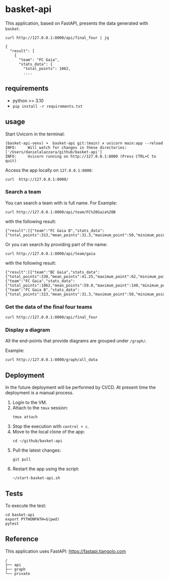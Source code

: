 # basket-api
This application, based on FastAPI, presents the data generated with `basket`.

```
curl http://127.0.0.1:8000/api/final_four | jq

{
  "result": [
    {
      "team": "FC Gaia",
      "stats_data": {
        "total_points": 1062,
        ....
```

## requirements
- python >= 3.10
- `pip install -r requirements.txt`

## usage
Start Uvicorn in the terminal:
```
(basket-api-venv) ➜  basket-api git:(main) ✗ uvicorn main:app --reload
INFO:     Will watch for changes in these directories: ['/Users/danielalazzara/github/basket-api']
INFO:     Uvicorn running on http://127.0.0.1:8000 (Press CTRL+C to quit)
```
Access the app locally on `127.0.0.1:8000`:
```
curl  http://127.0.0.1:8000/
```

### Search a team
You can search a team with is full name. For Example:
```
curl http://127.0.0.1:8000/api/team/FC%20Gaia%20B
```
with the following result:
```
{"result":[{"team":"FC Gaia B","stats_data":{"total_points":313,"mean_points":31.3,"maximum_point":50,"minimum_point":4,"games_played":10,"wins":4,"wins_percentage":0.4}}]}%
```

Or you can search by providing part of the name:
```
curl http://127.0.0.1:8000/api/team/gaia
```
with the following result:
```
{"result":[{"team":"BC Gaia","stats_data":{"total_points":330,"mean_points":41.25,"maximum_point":62,"minimum_point":0,"games_played":8,"wins":6,"wins_percentage":0.75}},{"team":"FC Gaia","stats_data":{"total_points":1062,"mean_points":59.0,"maximum_point":140,"minimum_point":36,"games_played":18,"wins":11,"wins_percentage":0.6111111111111112}},{"team":"FC Gaia B","stats_data":{"total_points":313,"mean_points":31.3,"maximum_point":50,"minimum_point":4,"games_played":10,"wins":4,"wins_percentage":0.4}}]}%
```


### Get the data of the final four teams
```
curl http://127.0.0.1:8000/api/final_four
```

### Display a diagram
All the end-points that provide diagrams are grouped under `/graph/`.

Example:

```
curl http://127.0.0.1:8000/graph/all_data
```

## Deployment
In the future deployment will be performed by CI/CD. At present time the deployment is a manual process.

1. Login to the VM.
2. Attach to the `tmux` session:
    ```
    tmux attach
    ```
3. Stop the execution with `control + c`.
4. Move to the local clone of the app:
    ```
    cd ~/github/basket-api
    ```
5. Pull the latest changes:
    ```
    git pull
    ```
6. Restart the app using the script:
    ```
    ~/start-basket-api.sh
    ```

## Tests
To execute the test:
```
cd basket-api
export PYTHONPATH=$(pwd)
pytest
```

## Reference
This application uses FastAPI: https://fastapi.tiangolo.com


```
/
├── api
├── graph
└── private
```
